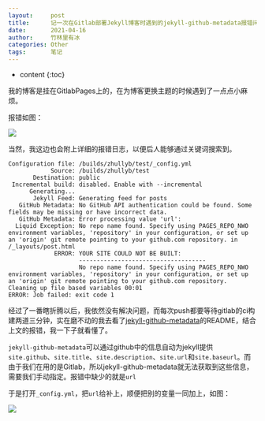```yaml
---
layout:     post
title:      记一次在Gitlab部署Jekyll博客时遇到的jekyll-github-metadata报错问题
date:       2021-04-16
author:     竹林里有冰
categories: Other
tags:       笔记
---
```


* content
{:toc}

我的博客是挂在GitlabPages上的，在为博客更换主题的时候遇到了一点点小麻烦。

报错如图：

![](https://storage.zhullyb.top/PicBed/2021-04-16_23-17.png?raw)

当然，我这边也会附上详细的报错日志，以便后人能够通过关键词搜索到。

```
Configuration file: /builds/zhullyb/test/_config.yml
            Source: /builds/zhullyb/test
       Destination: public
 Incremental build: disabled. Enable with --incremental
      Generating... 
       Jekyll Feed: Generating feed for posts
   GitHub Metadata: No GitHub API authentication could be found. Some fields may be missing or have incorrect data.
   GitHub Metadata: Error processing value 'url':
  Liquid Exception: No repo name found. Specify using PAGES_REPO_NWO environment variables, 'repository' in your configuration, or set up an 'origin' git remote pointing to your github.com repository. in /_layouts/post.html
             ERROR: YOUR SITE COULD NOT BE BUILT:
                    ------------------------------------
                    No repo name found. Specify using PAGES_REPO_NWO environment variables, 'repository' in your configuration, or set up an 'origin' git remote pointing to your github.com repository.
Cleaning up file based variables 00:01
ERROR: Job failed: exit code 1
```

经过了一番瞎折腾以后，我依然没有解决问题，而每次push都要等待gitlab的ci构建两道三分钟，实在磨不动的我去看了[jekyll-github-metadata](https://github.com/jekyll/github-metadata)的README，结合上文的报错，我一下子就看懂了。

`jekyll-github-metadata`可以通过github中的信息自动为jekyll提供`site.github`、`site.title`、`site.description`、`site.url`和`site.baseurl`。而由于我们在用的是Gitlab，所以jekyll-github-metadata就无法获取到这些信息，需要我们手动指定。报错中缺少的就是`url`

于是打开`_config.yml`，把`url`给补上，顺便把别的变量一同加上，如图：

![](https://storage.zhullyb.top/PicBed/2021-04-16_23-51.png?raw)
